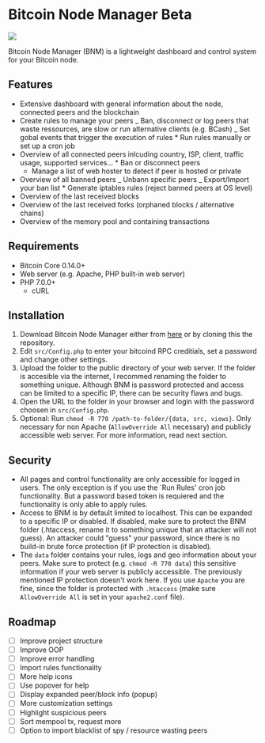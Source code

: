 # Bitcoin Node Manager Beta

![](https://i.imgur.com/wfUpY1t.png)

Bitcoin Node Manager (BNM) is a lightweight dashboard and control system for your Bitcoin node.

## Features

-   Extensive dashboard with general information about the node, connected peers and the blockchain
-   Create rules to manage your peers
    _ Ban, disconnect or log peers that waste ressources, are slow or run alternative clients (e.g. BCash)
    _ Set gobal events that trigger the execution of rules \* Run rules manually or set up a cron job
-   Overview of all connected peers inlcuding country, ISP, client, traffic usage, supported services... \* Ban or disconnect peers
    -   Manage a list of web hoster to detect if peer is hosted or private
-   Overview of all banned peers
    _ Unbann specific peers
    _ Export/Import your ban list \* Generate iptables rules (reject banned peers at OS level)
-   Overview of the last received blocks
-   Overview of the last received forks (orphaned blocks / alternative chains)
-   Overview of the memory pool and containing transactions

## Requirements

-   Bitcoin Core 0.14.0+
-   Web server (e.g. Apache, PHP built-in web server)
-   PHP 7.0.0+
    -   cURL

## Installation

1. Download Bitcoin Node Manager either from [here](https://github.com/Mirobit/bitcoin-node-manager/releases) or by cloning this the repository.
2. Edit `src/Config.php` to enter your bitcoind RPC creditials, set a password and change other settings.
3. Upload the folder to the public directory of your web server. If the folder is accesible via the internet, I recommed renaming the folder to something unique. Although BNM is password protected and access can be limited to a specific IP, there can be security flaws and bugs.
4. Open the URL to the folder in your browser and login with the password choosen in `src/Config.php`.
5. Optional: Run `chmod -R 770 /path-to-folder/{data, src, views}`. Only necessary for non Apache (`AllowOverride All` necessary) and publicly accessible web server. For more information, read next section.

## Security

-   All pages and control functionality are only accessible for logged in users. The only exception is if you use the `Run Rules' cron job functionality. But a password based token is requiered
    and the functionality is only able to apply rules.
-   Access to BNM is by default limited to localhost. This can be expanded to a specific IP or disabled. If disabled, make sure to protect the BNM folder (.htaccess, rename it to something unique
    that an attacker will not guess). An attacker could "guess" your password, since there is no build-in brute force protection (if IP protection is disabled).
-   The `data` folder contains your rules, logs and geo information about your peers. Make sure to protect (e.g. `chmod -R 770 data`) this sensitive information if your web server is publicly accessible. The previously mentioned
    IP protection doesn't work here. If you use `Apache` you are fine, since the folder is protected with `.htaccess` (make sure `AllowOverride All` is set in your `apache2.conf` file).

## Roadmap

-   [ ] Improve project structure
-   [ ] Improve OOP
-   [ ] Improve error handling
-   [ ] Import rules functionality
-   [ ] More help icons
-   [ ] Use popover for help
-   [ ] Display expanded peer/block info (popup)
-   [ ] More customization settings
-   [ ] Highlight suspicious peers
-   [ ] Sort mempool tx, request more
-   [ ] Option to import blacklist of spy / resource wasting peers
